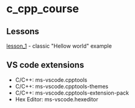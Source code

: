 # c_cpp_course


## Lessons
[lesson_1](https://github.com/DumDereDum/c_cpp_course/lesson_1) - classic "Hellow world" example


## VS code extensions
* C/C++: ms-vscode.cpptools
* C/C++: ms-vscode.cpptools-themes
* C/C++: ms-vscode.cpptools-extension-pack
* Hex Editor: ms-vscode.hexeditor
